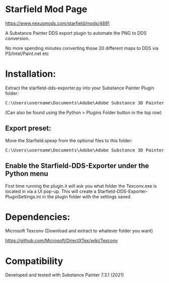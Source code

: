 # Starfield Mod Page
https://www.nexusmods.com/starfield/mods/4891

A Substance Painter DDS export plugin to automate the PNG to DDS conversion.

No more spending minutes converting those 20 different maps to DDS via PS/Intel/Paint.net etc

# Installation:
Extract the starfield-dds-exporter.py into your Substance Painter Plugin folder:
<pre>
C:\Users\username\Documents\Adobe\Adobe Substance 3D Painter\python\plugins
</pre>

(Can also be found using the Python > Plugins Folder button in the top row)

## Export preset:
Move the Starfield.spexp from the optional files to this folder: 
<pre>
C:\Users\username\Documents\Adobe\Adobe Substance 3D Painter\assets\export-presets
</pre>

## Enable the Starfield-DDS-Exporter under the Python menu
First time running the plugin it will ask you what folder the Texconv.exe is located in via a UI pop-up. This will create a Starfield-DDS-Exporter-PluginSettings.ini in the plugin folder with the settings saved.

# Dependencies:
Microsoft Texconv (Download and extract to whatever folder you want)

https://github.com/Microsoft/DirectXTex/wiki/Texconv

# Compatibility
Developed and tested with Substance Painter 7.3.1 (2021)
